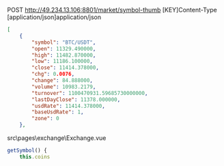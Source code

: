 POST http://49.234.13.106:8801/market/symbol-thumb
[KEY]Content-Type [application/json]application/json

```json
[
    {
        "symbol": "BTC/USDT",
        "open": 11329.490000,
        "high": 11482.870000,
        "low": 11186.100000,
        "close": 11414.378000,
        "chg": 0.0076,
        "change": 84.888000,
        "volume": 10983.2179,
        "turnover": 1100470931.59685730000000,
        "lastDayClose": 11378.000000,
        "usdRate": 11414.378000,
        "baseUsdRate": 1,
        "zone": 0
    },
```

src\pages\exchange\Exchange.vue

```js
getSymbol() {
    this.coins
```
